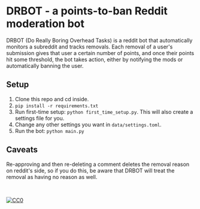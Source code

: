 # DRBOT - a points-to-ban Reddit moderation bot


DRBOT (Do Really Boring Overhead Tasks) is a reddit bot that automatically monitors a subreddit and tracks removals. Each removal of a user's submission gives that user a certain number of points, and once their points hit some threshold, the bot takes action, either by notifying the mods or automatically banning the user.

## Setup

1. Clone this repo and cd inside.
2. `pip install -r requirements.txt`
3. Run first-time setup: `python first_time_setup.py`. This will also create a settings file for you.
4. Change any other settings you want in `data/settings.toml`.
5. Run the bot: `python main.py`

## Caveats

Re-approving and then re-deleting a comment deletes the removal reason on reddit's side, so if you do this, be aware that DRBOT will treat the removal as having no reason as well.

&nbsp;

<p xmlns:dct="http://purl.org/dc/terms/" xmlns:vcard="http://www.w3.org/2001/vcard-rdf/3.0#">
  <a rel="license"
     href="http://creativecommons.org/publicdomain/zero/1.0/">
    <img src="http://i.creativecommons.org/p/zero/1.0/88x31.png" style="border-style: none;" alt="CC0" />
  </a>
</p>